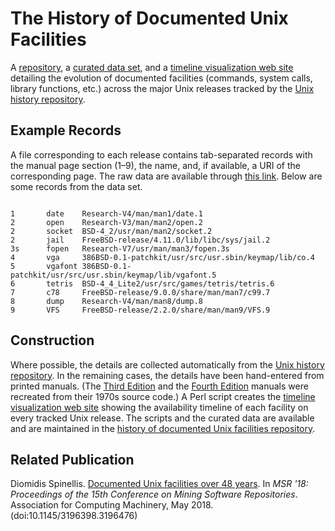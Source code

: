 # The History of Documented Unix Facilities
A [repository](https://github.com/dspinellis/unix-history-man),
a [curated data set](https://dspinellis.github.io/unix-history-man/data.zip),
and a [timeline visualization web site](https://dspinellis.github.io/unix-history-man/index.html)
detailing the evolution of documented facilities
(commands, system calls, library functions, etc.)
across the major Unix releases tracked by the
[Unix history repository](https://github.com/dspinellis/unix-history-repo).

## Example Records
A file corresponding to each release contains tab-separated records
with the manual page section (1–9), the name,
and, if available, a URI of the corresponding page.
The raw data are available through
[this link](https://dspinellis.github.io/unix-history-man/data.zip).
Below are some records from the data set.
```

1       date    Research-V4/man/man1/date.1
2       open    Research-V3/man/man2/open.2
2       socket  BSD-4_2/usr/man/man2/socket.2
2       jail    FreeBSD-release/4.11.0/lib/libc/sys/jail.2
3s      fopen   Research-V7/usr/man/man3/fopen.3s
4       vga     386BSD-0.1-patchkit/usr/src/usr.sbin/keymap/lib/co.4
5       vgafont 386BSD-0.1-patchkit/usr/src/usr.sbin/keymap/lib/vgafont.5
6       tetris  BSD-4_4_Lite2/usr/src/games/tetris/tetris.6
7       c78     FreeBSD-release/9.0.0/share/man/man7/c99.7
8       dump    Research-V4/man/man8/dump.8
9       VFS     FreeBSD-release/2.2.0/share/man/man9/VFS.9
```

## Construction
Where possible, the details are collected automatically from the
[Unix history repository](https://github.com/dspinellis/unix-history-repo).
In the remaining cases, the details have been hand-entered from printed
manuals.
(The [Third Edition](https://github.com/dspinellis/unix-v3man) and
the [Fourth Edition](https://github.com/dspinellis/unix-v4man)
manuals were recreated from their 1970s source code.)
A Perl script creates the
[timeline visualization web site](https://dspinellis.github.io/unix-history-man/index.html)
showing the availability timeline of each facility
on every tracked Unix release.
The scripts and the curated data are available and are
maintained in the
[history of documented Unix facilities repository](https://github.com/dspinellis/unix-history-man).

## Related Publication
Diomidis Spinellis. [Documented Unix facilities over 48 years](https://www.dmst.aueb.gr/dds/pubs/conf/2018-MSR-Unix-man/html/unix-man.pdf).  In
*MSR '18: Proceedings of the 15th Conference on Mining Software Repositories*.
Association for Computing Machinery, May 2018. (doi:10.1145/3196398.3196476)
